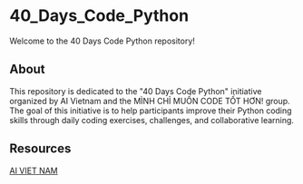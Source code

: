 # 40_Days_Code_Python


Welcome to the 40 Days Code Python repository!


## About

This repository is dedicated to the "40 Days Code Python" initiative organized by AI Vietnam and the MÌNH CHỈ MUỐN CODE TỐT HƠN! group. The goal of this initiative is to help participants improve their Python coding skills through daily coding exercises, challenges, and collaborative learning.

## Resources

[AI VIET NAM](https://www.facebook.com/aivietnam.edu.vn)
